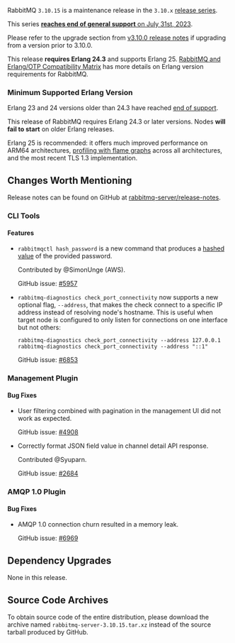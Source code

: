 RabbitMQ `3.10.15` is a maintenance release in the `3.10.x` [release series](https://www.rabbitmq.com/versions.html).

This series [**reaches end of general support** on July 31st, 2023](https://rabbitmq.com/versions.html).

Please refer to the upgrade section from [v3.10.0 release notes](https://github.com/rabbitmq/rabbitmq-server/releases/tag/v3.10.0)
if upgrading from a version prior to 3.10.0.

This release **requires Erlang 24.3** and supports Erlang 25.
[RabbitMQ and Erlang/OTP Compatibility Matrix](https://www.rabbitmq.com/which-erlang.html) has more details on
Erlang version requirements for RabbitMQ.


### Minimum Supported Erlang Version

Erlang 23 and 24 versions older than 24.3 have reached [end of support](https://www.rabbitmq.com/which-erlang.html).

This release of RabbitMQ requires Erlang 24.3 or later versions. Nodes **will fail to start** on older Erlang releases.

Erlang 25 is recommended: it offers much improved performance on ARM64 architectures, [profiling with flame graphs](https://blog.rabbitmq.com/posts/2022/05/flame-graphs/)
across all architectures, and the most recent TLS 1.3 implementation.


## Changes Worth Mentioning

Release notes can be found on GitHub at [rabbitmq-server/release-notes](https://github.com/rabbitmq/rabbitmq-server/tree/v3.10.x/release-notes).


### CLI Tools

#### Features

 * `rabbitmqctl hash_password` is a new command that produces a [hashed value](https://www.rabbitmq.com/passwords.html#computing-password-hash) of the provided password.

   Contributed by @SimonUnge (AWS).

   GitHub issue: [#5957](https://github.com/rabbitmq/rabbitmq-server/issues/5957)

 * `rabbitmq-diagnostics check_port_connectivity` now supports a new optional flag, `--address`,
   that makes the check connect to a specific IP address instead of resolving node's hostname.
   This is useful when target node is configured to only listen for connections on one interface
   but not others:

   ``` shell
   rabbitmq-diagnostics check_port_connectivity --address 127.0.0.1
   rabbitmq-diagnostics check_port_connectivity --address "::1"
   ```

   GitHub issue: [#6853](https://github.com/rabbitmq/rabbitmq-server/issues/6853)


### Management Plugin

#### Bug Fixes

 * User filtering combined with pagination in the management UI did not work as expected.

   GitHub issue: [#4908](https://github.com/rabbitmq/rabbitmq-server/issues/4908)

 * Correctly format JSON field value in channel detail API response.

   Contributed @Syuparn.

   GitHub issue: [#2684](https://github.com/rabbitmq/rabbitmq-server/issues/2684)


### AMQP 1.0 Plugin

#### Bug Fixes

 * AMQP 1.0 connection churn resulted in a memory leak.

   GitHub issue: [#6969](https://github.com/rabbitmq/rabbitmq-server/issues/6969)


## Dependency Upgrades

None in this release.


## Source Code Archives

To obtain source code of the entire distribution, please download the archive named `rabbitmq-server-3.10.15.tar.xz`
instead of the source tarball produced by GitHub.
